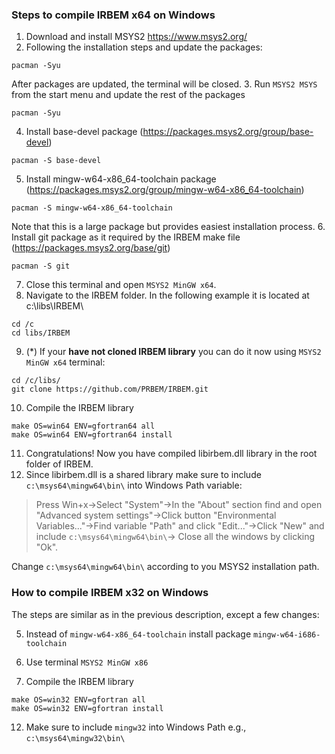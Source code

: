 ### Steps to compile IRBEM x64 on Windows
1. Download and install MSYS2 https://www.msys2.org/
2. Following the installation steps and update the packages:
```
pacman -Syu
```
After packages are updated, the terminal will be closed.
3. Run `MSYS2 MSYS` from the start menu and update the rest of the packages
```
pacman -Syu
```
4. Install base-devel package (https://packages.msys2.org/group/base-devel)
```
pacman -S base-devel
```
5. Install mingw-w64-x86_64-toolchain package (https://packages.msys2.org/group/mingw-w64-x86_64-toolchain)
```
pacman -S mingw-w64-x86_64-toolchain
```
Note that this is a large package but provides easiest installation process.
6. Install git package as it required by the IRBEM make file (https://packages.msys2.org/base/git)
```
pacman -S git
```
7. Close this terminal and open `MSYS2 MinGW x64`.
8. Navigate to the IRBEM folder. In the following example it is located at c:\libs\IRBEM\
```
cd /c
cd libs/IRBEM
```
9. (*) If your **have not cloned IRBEM library** you can do it now using `MSYS2 MinGW x64` terminal:
```
cd /c/libs/
git clone https://github.com/PRBEM/IRBEM.git
```
10. Compile the IRBEM library
```
make OS=win64 ENV=gfortran64 all
make OS=win64 ENV=gfortran64 install
```
11. Congratulations! Now you have compiled libirbem.dll library in the root folder of IRBEM.
12. Since libirbem.dll  is a shared library make sure to include `c:\msys64\mingw64\bin\` into Windows Path variable: 
> Press Win+x->Select "System"->In the "About" section find and open "Advanced system settings"->Click button "Environmental Variables..."->Find variable "Path" and click "Edit..."->Click "New" and include `c:\msys64\mingw64\bin\`-> Close all the windows by clicking "Ok". 

Change `c:\msys64\mingw64\bin\` according to you MSYS2 installation path. 

### How to compile IRBEM x32 on Windows
The steps are similar as in the previous description, except a few changes:

5. Instead of `mingw-w64-x86_64-toolchain` install package `mingw-w64-i686-toolchain`

7. Use terminal `MSYS2 MinGW x86`

10. Compile the IRBEM library
```
make OS=win32 ENV=gfortran all
make OS=win32 ENV=gfortran install
```
12. Make sure to include `mingw32` into Windows Path e.g., `c:\msys64\mingw32\bin\`
